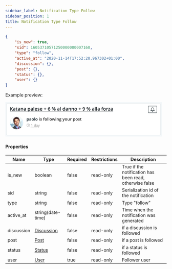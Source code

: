 ```yaml
---
sidebar_label: Notification Type Follow
sidebar_position: 1
title: Notification Type Follow
---
```

```json
{
    "is_new": true,
    "sid": 16053710571250000000007160,
    "type": "follow",
    "active_at": "2020-11-14T17:52:20.967302+01:00",
    "discussion": {},
    "post": {},
    "status": {},
    "user": {}
}
```

Example preview:

![Notification](/img/notification_types/follow.png)

#### Properties

|Name|Type|Required|Restrictions|Description|
|---|---|---|---|---|
|is_new|boolean|false|read-only|True if the notification has been read, otherwise false|
|sid|string|false|read-only|Serialization id of the notification|
|type|string|false|read-only|Type "follow"|
|active_at|string(date-time)|false|read-only|Time when the notification was generated|
|discussion|[Discussion](/docs/apireference/v2/schemas/discussion)|false|read-only|if a discussion is followed|
|post|[Post](/docs/apireference/v2/schemas/post)|false|read-only|if a post is followed|
|status|[Status](/docs/apireference/v2/schemas/status)|false|read-only|if a status is followed|
|user|[User](/docs/apireference/v2/schemas/user)|true|read-only|Follower user|
